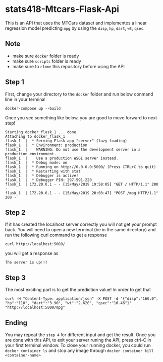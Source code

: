 # stats418-Mtcars-Flask-Api

This is an API that uses the MTCars dataset and implementes a linear regression model predicting `mpg` by using the `disp`, `hp`, `dart`, `wt`, `qsec`.

## Note

- make sure `docker` folder is ready
- make sure `scripts` folder is ready
- make sure to `clone` this repository before using the API

## Step 1

First, change your directory to the `docker` folder and run below conmand line in your terminal

`docker-compose up --build`

Once you see something like below, you are good to move forward to next step!
```
Starting docker_flask_1 ... done
Attaching to docker_flask_1
flask_1  |  * Serving Flask app "server" (lazy loading)
flask_1  |  * Environment: production
flask_1  |    WARNING: Do not use the development server in a production environment.
flask_1  |    Use a production WSGI server instead.
flask_1  |  * Debug mode: on
flask_1  |  * Running on http://0.0.0.0:5000/ (Press CTRL+C to quit)
flask_1  |  * Restarting with stat
flask_1  |  * Debugger is active!
flask_1  |  * Debugger PIN: 297-591-220
flask_1  | 172.20.0.1 - - [15/May/2019 19:58:05] "GET / HTTP/1.1" 200 -
flask_1  | 172.20.0.1 - - [15/May/2019 20:03:47] "POST /mpg HTTP/1.1" 200 -
```
## Step 2

If it has created the localhost server correctly you will not get your prompt back. You will need to open a new terminal (be in the same directory) and run the following curl command to get a response

`curl http://localhost:5000/`

you will get a response as 

`The server is up!!!`

## Step 3

The most exciting part is to get the prediction value! In order to get that 

`curl -H "Content-Type: application/json" -X POST -d '{"disp":"160.0", "hp":"110", "dart":"3.90", "wt":"2.620", "qsec":"16.46"}' "http://localhost:5000/mpg" `

## Ending 

You may repeat the `step 4` for different input and get the result. Once you are done with this API, to exit your server runing the API, press ctrl-C in your first terminal window. To close your running docker, you could run `docker container ls` and stop any image through `docker container kill <container-name>`  


